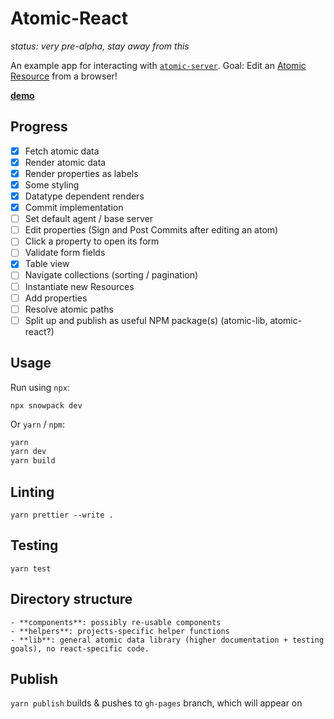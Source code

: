 # Atomic-React

_status: very pre-alpha, stay away from this_

An example app for interacting with [`atomic-server`](https://github.com/joepio/atomic).
Goal: Edit an [Atomic Resource](https://docs.atomicdata.dev/core/concepts.html) from a browser!

**[demo](https://joepio.github.io/atomic-react/)**

## Progress

- [x] Fetch atomic data
- [x] Render atomic data
- [x] Render properties as labels
- [x] Some styling
- [x] Datatype dependent renders
- [x] Commit implementation
- [ ] Set default agent / base server
- [ ] Edit properties (Sign and Post Commits after editing an atom)
- [ ] Click a property to open its form
- [ ] Validate form fields
- [x] Table view
- [ ] Navigate collections (sorting / pagination)
- [ ] Instantiate new Resources
- [ ] Add properties
- [ ] Resolve atomic paths
- [ ] Split up and publish as useful NPM package(s) (atomic-lib, atomic-react?)

## Usage

Run using `npx`:

```
npx snowpack dev
```

Or `yarn` / `npm`:

```sh
yarn
yarn dev
yarn build
```

## Linting

`yarn prettier --write .`

## Testing

`yarn test`

## Directory structure

```
- **components**: possibly re-usable components
- **helpers**: projects-specific helper functions
- **lib**: general atomic data library (higher documentation + testing goals), no react-specific code.
```

## Publish

`yarn publish` builds & pushes to `gh-pages` branch, which will appear on
